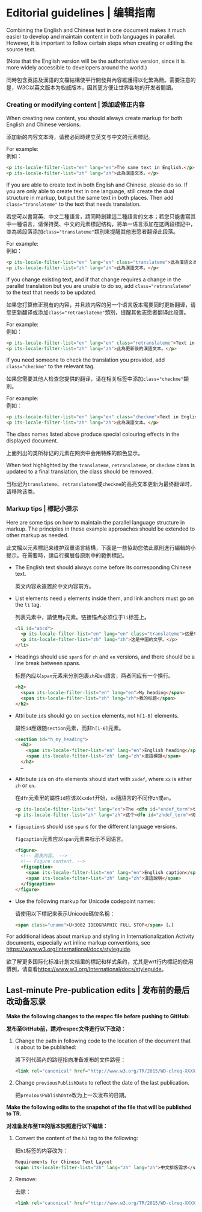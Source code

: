 # Editorial guidelines | 编辑指南
Combining the English and Chinese text in one document makes it much easier to develop and maintain content in both languages in parallel. However, it is important to follow certain steps when creating or editing the source text.

(Note that the English version will be the authoritative version, since it is more widely accessible to developers around the world.)

同時包含英語及漢語的文檔結構使平行開發與內容維護得以化繁為簡。需要注意的是，W3C以英文版本为权威版本，因其更方便让世界各地的开发者閱讀。

### Creating or modifying content | 添加或修正内容

When creating new content, you should always create markup for both English and Chinese versions.

添加新的内容文本時，请務必同時建立英文与中文的元素標記。

For example:  
例如： 

```html
<p its-locale-filter-list="en" lang="en">The same text in English.</p>
<p its-locale-filter-list="zh" lang="zh">此為漢語文本。</p>
```

If you are able to create text in both English and Chinese, please do so. If you are only able to create text in one language, still create the dual structure in markup, but put the same text in both places. Then add `class="translateme"` to the text that needs translation.

若您可以書寫英、中文二種語言，請同時創建這二種語言的文本；若您只能書寫其中一種语言，请保持英、中文的元素標記结构，將单一语言添加在这两段標記中，並為該段落添加`class="translateme"`類別来提醒其他志愿者翻译此段落。

For example:  
例如：

```html
<p its-locale-filter-list="en" lang="en" class="translateme">此為漢語文本。</p>
<p its-locale-filter-list="zh" lang="zh">此為漢語文本。</p>
```

If you change existing text, and if that change requires a change in the parallel translation but you are unable to do so, add `class="retranslateme"` to the text that needs to be updated.

如果您打算修正現有的内容，并且該内容的另一个语言版本需要同时更新翻译，请您更新翻译或添加`class="retranslateme"`類別，提醒其他志愿者翻译此段落。

For example:  
例如：

```html
<p its-locale-filter-list="en" lang="en" class="retranslateme">Text in English.</p>
<p its-locale-filter-list="zh" lang="zh">此為更新後的漢語文本。</p>
```

If you need someone to check the translation you provided, add `class="checkme"` to the relevant tag.

如果您需要其他人检查您提供的翻译，请在相关标签中添加`class="checkme"`類別。

For example:  
例如：

```html
<p its-locale-filter-list="en" lang="en" class="checkme">Text in English.</p>
<p its-locale-filter-list="zh" lang="zh">此為漢語文本。</p>
```

The class names listed above produce special colouring effects in the displayed document.

上面列出的类所标记的元素在网页中会用特殊的颜色显示。

When text highlighted by the `translateme`, `retranslateme`, or `checkme` class is updated to a final translation, the class should be removed.

当标记为`translateme`、`retranslateme`或`checkme`的高亮文本更新为最终翻译时，请移除该类。

### Markup tips | 標記小提示 

Here are some tips on how to maintain the parallel language structure in markup. The principles in these example approaches should be extended to other markup as needed.

此文檔以元素標記来维护双重语言結構，下面是一些協助您依此原則進行編輯的小提示。在需要時，請自行擴展各原則中的範例標記。

- The English text should always come before its corresponding Chinese text.

    英文内容永遠置於中文内容前方。

- List elements need `p` elements inside them, and link anchors must go on the `li` tag.

    列表元素中，請使用`p`元素。链接锚点必须位于`li`标签上。

    ```html
    <li id="abcd">
      <p its-locale-filter-list="en" lang="en" class="translateme">这是中国的文字。</p>
      <p its-locale-filter-list="zh" lang="zh">这是中国的文字。</p>
    </li>
    ```

- Headings should use `span`s for `zh` and `en` versions, and there should be a line break between spans.

    标题內应以`span`元素来分別包裹`zh`和`en`語言，两者间应有一个换行。

    ```html
    <h2>
      <span its-locale-filter-list="en" lang="en">My heading</span>
      <span its-locale-filter-list="zh" lang="zh">我的标题</span>
    </h2>
    ```

- Attribute `id`s should go on `section` elements, not `h[1-6]` elements.

    屬性`id`應跟随`section`元素，而非`h[1-6]`元素。

    ```html
    <section id="h_my_heading">
      <h2>
        <span its-locale-filter-list="en" lang="en">English heading</span>
        <span its-locale-filter-list="zh" lang="zh">漢語標題</span>
      </h2>
      …
    ``` 

- Attribute `id`s on `dfn` elements should start with `xxdef`, where `xx` is either `zh` or `en`.

    在`dfn`元素里的屬性`id`应该以`xxdef`开始，`xx`隨語言的不同作`zh`或`en`。

    ```html
    <p its-locale-filter-list="en" lang="en">The <dfn id="endef_term">term</dfn> is a technical word.</p>
    <p its-locale-filter-list="zh" lang="zh">这个<dfn id="zhdef_term">词汇</dfn>是一个技术用语。</p>
    ```

- `figcaption`s should use `span`s for the different language versions.

    `figcaption`元素应以`span`元素来标示不同语言。

    ```html
    <figure>
      <!-- 圖表內容。 -->
      <!-- Figure content. -->
      <figcaption>
        <span its-locale-filter-list="en" lang="en">English caption</span>
        <span its-locale-filter-list="zh" lang="zh">漢語說明</span>
      </figcaption>
    </figure>
    ```

- Use the following markup for Unicode codepoint names:

    请使用以下標記来表示Unicode碼位名稱：

    ```html
    <span class="uname">U+3002 IDEOGRAPHIC FULL STOP</span> [。]
    ```

For additional ideas about markup and styling in Internationalization Activity documents, especially wrt inline markup conventions, see <https://www.w3.org/International/docs/styleguide>.

欲了解更多国际化标准计划文档里的標記和样式条约，尤其是wrt行内標記的使用慣例，请查看<https://www.w3.org/International/docs/styleguide>。

## Last-minute Pre-publication edits | 发布前的最后改动备忘录

**Make the following changes to the respec file before pushing to GitHub:**

**发布至GitHub前，請对respec文件進行以下改动：**

1. Change the path in following code to the location of the document that is about to be published:

    將下列代碼內的路徑指向准备发布的文件路徑：
    
    ```html 
    <link rel="canonical" href="http://www.w3.org/TR/2015/WD-clreq-XXXXXXX/"/>
    ```

2. Change `previousPublishDate` to reflect the date of the last publication. 

    把`previousPublishDate`改为上一次发布的日期。

**Make the following edits to the snapshot of the file that will be published to TR.**

**对准备发布至TR的版本快照進行以下编辑：**

1. Convert the content of the `h1` tag to the following:

    把`h1`标签的内容改为：

    ```html
    Requirements for Chinese Text Layout 
    <span its-locale-filter-list="zh" lang="zh" lang="zh">中文排版需求</span>
    ```

2. Remove:

    去除：
    
    ```html
    <link rel="canonical" href="http://www.w3.org/TR/2015/WD-clreq-XXXXXXXX/"/>
    ``` 
